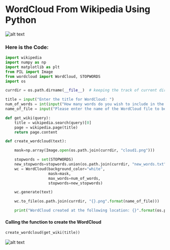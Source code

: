 # WordCloud From Wikipedia Using Python
![alt text](https://github.com/deepankarkotnala/WordCloud_From_Wikipedia_Using_Python/blob/master/images/data_science_wordcloud.png)

### Here is the Code: 

```Python
import wikipedia
import numpy as np
import matplotlib as plt
from PIL import Image
from wordcloud import WordCloud, STOPWORDS
import os
```

```Python
currdir = os.path.dirname(__file__)  # keeping the track of current directory

title = input("Enter the title for WordCloud: ")
num_of_words = int(input("How many words do you wish to include in the WordCloud? "))
name_of_file = input("Please enter the name of the WordCloud file to be saved?")
```

```Python
def get_wiki(query):
	title = wikipedia.search(query)[0]
	page = wikipedia.page(title)
	return page.content
```

```Python
def create_wordcloud(text):

	mask=np.array(Image.open(os.path.join(currdir, "cloud1.png")))

	stopwords = set(STOPWORDS)
	new_stopwords=stopwords.union(os.path.join(currdir, "new_words.txt"))
	wc = WordCloud(background_color="white",
				   mask=mask,
				   max_words=num_of_words,
				   stopwords=new_stopwords)

	wc.generate(text)

	wc.to_file(os.path.join(currdir, "{}.png".format(name_of_file)))

	print("WordCloud created at the following location: {}".format(os.path.join(currdir, "{}.png".format(name_of_file))))
```

#### Calling the function to create the WordCloud
```Python
create_wordcloud(get_wiki(title))
```
![alt text](https://github.com/deepankarkotnala/WordCloud_From_Wikipedia_Using_Python/blob/master/images/Prompt.JPG)


